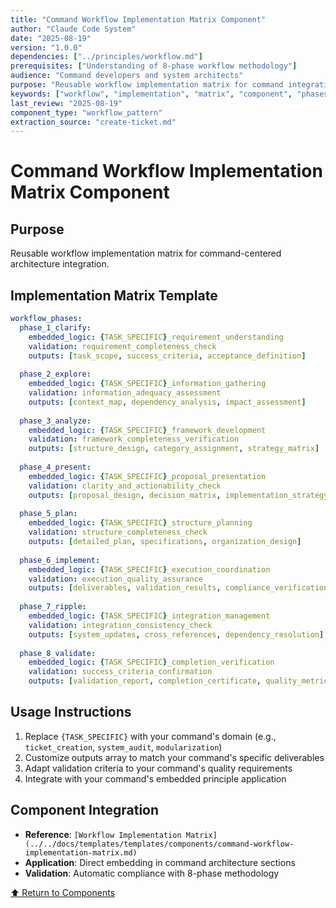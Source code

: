 ```yaml
---
title: "Command Workflow Implementation Matrix Component"
author: "Claude Code System"
date: "2025-08-19"
version: "1.0.0"
dependencies: ["../principles/workflow.md"]
prerequisites: ["Understanding of 8-phase workflow methodology"]
audience: "Command developers and system architects"
purpose: "Reusable workflow implementation matrix for command integration"
keywords: ["workflow", "implementation", "matrix", "component", "phases", "embedded"]
last_review: "2025-08-19"
component_type: "workflow_pattern"
extraction_source: "create-ticket.md"
---
```


# Command Workflow Implementation Matrix Component

## Purpose
Reusable workflow implementation matrix for command-centered architecture integration.

## Implementation Matrix Template
```yaml
workflow_phases:
  phase_1_clarify:
    embedded_logic: {TASK_SPECIFIC}_requirement_understanding
    validation: requirement_completeness_check
    outputs: [task_scope, success_criteria, acceptance_definition]
    
  phase_2_explore:
    embedded_logic: {TASK_SPECIFIC}_information_gathering
    validation: information_adequacy_assessment
    outputs: [context_map, dependency_analysis, impact_assessment]
    
  phase_3_analyze:
    embedded_logic: {TASK_SPECIFIC}_framework_development
    validation: framework_completeness_verification
    outputs: [structure_design, category_assignment, strategy_matrix]
    
  phase_4_present:
    embedded_logic: {TASK_SPECIFIC}_proposal_presentation
    validation: clarity_and_actionability_check
    outputs: [proposal_design, decision_matrix, implementation_strategy]
    
  phase_5_plan:
    embedded_logic: {TASK_SPECIFIC}_structure_planning
    validation: structure_completeness_check
    outputs: [detailed_plan, specifications, organization_design]
    
  phase_6_implement:
    embedded_logic: {TASK_SPECIFIC}_execution_coordination
    validation: execution_quality_assurance
    outputs: [deliverables, validation_results, compliance_verification]
    
  phase_7_ripple:
    embedded_logic: {TASK_SPECIFIC}_integration_management
    validation: integration_consistency_check
    outputs: [system_updates, cross_references, dependency_resolution]
    
  phase_8_validate:
    embedded_logic: {TASK_SPECIFIC}_completion_verification
    validation: success_criteria_confirmation
    outputs: [validation_report, completion_certificate, quality_metrics]
```

## Usage Instructions
1. Replace `{TASK_SPECIFIC}` with your command's domain (e.g., `ticket_creation`, `system_audit`, `modularization`)
2. Customize outputs array to match your command's specific deliverables
3. Adapt validation criteria to your command's quality requirements
4. Integrate with your command's embedded principle application

## Component Integration
- **Reference**: `[Workflow Implementation Matrix](../../docs/templates/templates/components/command-workflow-implementation-matrix.md)`
- **Application**: Direct embedding in command architecture sections
- **Validation**: Automatic compliance with 8-phase methodology

[⬆ Return to Components](README.md)